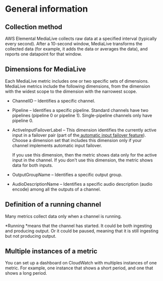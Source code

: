 # General information<a name="eml-metrics-gen-info"></a>

## Collection method<a name="eml-metrics-collection-method"></a>

AWS Elemental MediaLive collects raw data at a specified interval \(typically every second\)\. After a 10\-second window, MediaLive transforms the collected data \(for example, it adds the data or averages the data\), and reports one datapoint for that window\.

## Dimensions for MediaLive<a name="eml-metrics-dimensions"></a>

Each MediaLive metric includes one or two specific sets of dimensions\. MediaLive metrics include the following dimensions, from the dimension with the widest scope to the dimension with the narrowest scope\.
+ ChannelID – Identifies a specific channel\.
+ Pipeline – Identifies a specific pipeline\. Standard channels have two pipelines \(pipeline 0 or pipeline 1\)\. Single\-pipeline channels only have pipeline 0\.
+ ActiveInputFailoverLabel – This dimension identifies the currently active input in a failover pair \(part of the[ automatic input failover feature](automatic-input-failover.md)\)\. Choose a dimension set that includes this dimension only if your channel implements automatic input failover\.

  If you use this dimension, then the metric shows data only for the active input in the channel\. If you don't use this dimension, the metric shows data for both inputs\.
+ OutputGroupName – Identifies a specific output group\.
+ AudioDescriptionName – Identifies a specific audio description \(audio encode\) among all the outputs of a channel\.

## Definition of a running channel<a name="eml-metrics-running-channel"></a>

Many metrics collect data only when a channel is running\.

*Running *means that the channel has started\. It could be both ingesting and producing output\. Or it could be paused, meaning that it is still ingesting but not producing output\.

## Multiple instances of a metric<a name="eml-metrics-multiple-instances"></a>

You can set up a dashboard on CloudWatch with multiples instances of one metric\. For example, one instance that shows a short period, and one that shows a long period\. 